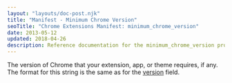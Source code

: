 ```yaml
---
layout: "layouts/doc-post.njk"
title: "Manifest - Minimum Chrome Version"
seoTitle: "Chrome Extensions Manifest: minimum_chrome_version"
date: 2013-05-12
updated: 2018-04-26
description: Reference documentation for the minimum_chrome_version property of manifest.json.
---
```


The version of Chrome that your extension, app, or theme requires, if any. The format for this
string is the same as for the [version][version] field.

[version]: /docs/extensions/mv3/manifest/version/
